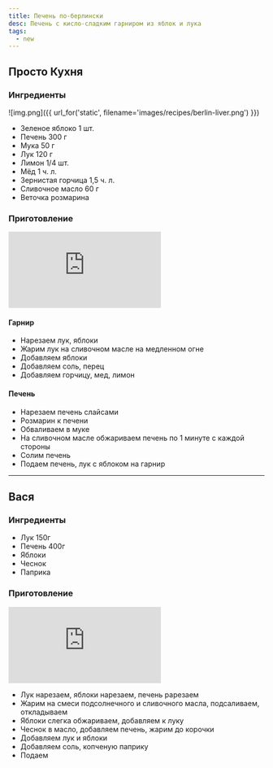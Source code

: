 ```yaml
---
title: Печень по-берлински
desc: Печень с кисло-сладким гарниром из яблок и лука
tags:
  - new
---
```



## Просто Кухня

### Ингредиенты

![img.png]({{ url_for('static', filename='images/recipes/berlin-liver.png')  }})

- Зеленое яблоко 1 шт.
- Печень 300 г
- Мука 50 г
- Лук 120 г
- Лимон 1/4 шт.
- Мёд 1 ч. л.
- Зернистая горчица 1,5 ч. л.
- Сливочное масло 60 г
- Веточка розмарина

### Приготовление

<iframe src="https://www.youtube.com/embed/X37D6_k_cFE?si=IaQ672gmscIRb4f0" title="YouTube video player" frameborder="0" allow="accelerometer; autoplay; clipboard-write; encrypted-media; gyroscope; picture-in-picture; web-share" allowfullscreen></iframe>

#### Гарнир

- Нарезаем лук, яблоки
- Жарим лук на сливочном масле на медленном огне
- Добавляем яблоки
- Добавляем соль, перец
- Добавляем горчицу, мед, лимон

#### Печень

- Нарезаем печень слайсами
- Розмарин к печени
- Обваливаем в муке
- На сливочном масле обжариваем печень по 1 минуте с каждой стороны
- Солим печень
- Подаем печень, лук с яблоком на гарнир

---

## Вася

### Ингредиенты

- Лук 150г
- Печень 400г
- Яблоки
- Чеснок
- Паприка

### Приготовление

<iframe src="https://www.youtube.com/embed/sSJlyMLNzyA?si=65RPD7Nnl9dpPxWl" title="YouTube video player" frameborder="0" allow="accelerometer; autoplay; clipboard-write; encrypted-media; gyroscope; picture-in-picture; web-share" allowfullscreen></iframe>

- Лук нарезаем, яблоки нарезаем, печень рарезаем
- Жарим на смеси подсолнечного и сливочного масла, подсаливаем, откладываем
- Яблоки слегка обжариваем, добавляем к луку
- Чеснок в масло, добавляем печень, жарим до корочки
- Добавляем лук и яблоки
- Добавляем соль, копченую паприку
- Подаем